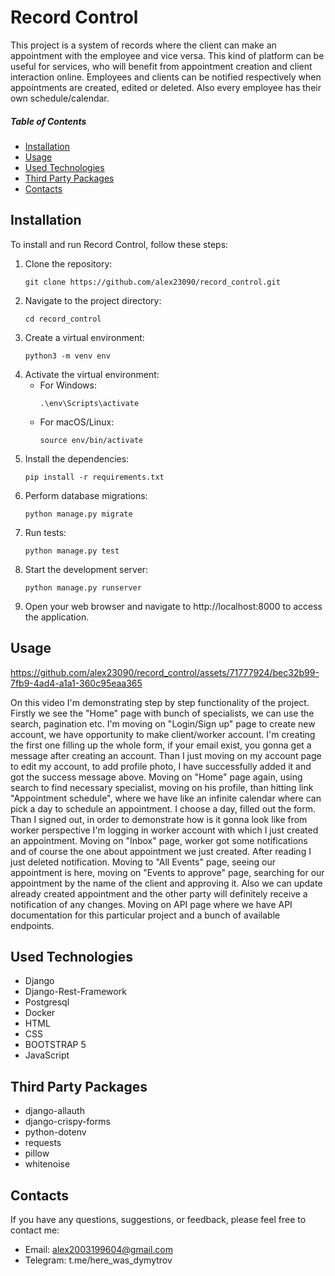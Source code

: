 # Record Control
This project is a system of records where the client can make an
appointment with the employee and vice versa. This kind of
platform can be useful for services, who will benefit from
appointment creation and client interaction online. Employees and
clients can be notified respectively when appointments are created,
edited or deleted. Also every employee has their own schedule/calendar.


##### Table of Contents
- [Installation](#installation)<br />
- [Usage](#usage)<br />
- [Used Technologies](#usedtechnologies)<br />
- [Third Party Packages](#thirdpartypackages)<br /> 
- [Contacts](#contacts)


## Installation
To install and run Record Control, follow these steps:
1. Clone the repository:
   ```
   git clone https://github.com/alex23090/record_control.git
   ```
2. Navigate to the project directory:
   ```
   cd record_control
   ```
3. Create a virtual environment:
   ```
   python3 -m venv env
   ```
4. Activate the virtual environment:
   * For Windows:
     ```
     .\env\Scripts\activate
     ```
   * For macOS/Linux:
     ```
     source env/bin/activate
     ```
5. Install the dependencies:
   ```
   pip install -r requirements.txt
   ```
6. Perform database migrations:
   ```
   python manage.py migrate
   ```
7. Run tests:
   ```
   python manage.py test
   ```
8. Start the development server:
   ```
   python manage.py runserver
   ```
9. Open your web browser and navigate to http://localhost:8000 to access the application.


## Usage


https://github.com/alex23090/record_control/assets/71777924/bec32b99-7fb9-4ad4-a1a1-360c95eaa365


On this video I'm demonstrating step by step functionality of the project. Firstly we see the "Home" page with bunch of specialists, we can use the search, pagination etc. I'm moving on "Login/Sign up" page to create new account, we have opportunity to make client/worker account. I'm creating the first one filling up the whole form, if your email exist, you gonna get a message after creating an account. Than I just moving on my account page to edit my account, to add profile photo, I have successfully added it and got the success message above. Moving on "Home" page again, using search to find necessary specialist, moving on his profile, than hitting link "Appointment schedule",  where we have like an infinite calendar where can pick a day to schedule an appointment. I choose a day, filled out the form. Than I signed out, in order to demonstrate how is it gonna look like from worker perspective I'm logging in worker account with which I just created an appointment. Moving on "Inbox" page, worker got some notifications and of course the one about appointment we just created. After reading I just deleted notification. Moving to "All Events" page, seeing our appointment is here, moving on "Events to approve" page, searching for our appointment by the name of the client and approving it. Also we can update already created appointment and the other party will definitely receive a notification of any changes. Moving on API page  where we have API documentation for this particular project and a bunch of available endpoints.


## Used Technologies
  * Django
  * Django-Rest-Framework
  * Postgresql
  * Docker
  * HTML
  * CSS
  * BOOTSTRAP 5
  * JavaScript

## Third Party Packages
  * django-allauth
  * django-crispy-forms
  * python-dotenv
  * requests
  * pillow
  * whitenoise


## Contacts
If you have any questions, suggestions, or feedback, please feel free to contact me:
* Email: alex2003199604@gmail.com
* Telegram: t.me/here_was_dymytrov
